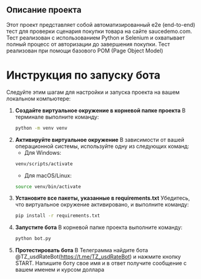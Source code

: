 ## Описание проекта
Этот проект представляет собой автоматизированный e2e (end-to-end) тест для проверки сценария покупки товара на сайте saucedemo.com. Тест реализован с использованием Python и Selenium и охватывает полный процесс от авторизации до завершения покупки. Тест реализован при помощи базового POM (Page Object Model)

# Инструкция по запуску бота
Следуйте этим шагам для настройки и запуска проекта на вашем локальном компьютере:

1. **Создайте виртуальное окружение в корневой папке проекта**
   В терминале выполните команду:
   ```bash
   python -m venv venv
   ```
2. **Активируйте виртуальное окружение**
   В зависимости от вашей операционной системы, используйте одну из следующих команд:
   - Для Windows:
    ```bash
    venv/scripts/activate
    ```
   - Для macOS/Linux:
    ```bash
   source venv/bin/activate
    ```
3. **Установите все пакеты, указанные в requirements.txt**
   Убедитесь, что виртуальное окружение активировано, и выполните команду:
    ```bash
   pip install -r requirements.txt
4. **Запустите бота**
   В корневой папке проекта выполните команду:
    ```bash
   python bot.py 
    ```
6. **Протестировать бота**
   В Телеграмма найдите бота @TZ_usdRateBot(https://t.me/TZ_usdRateBot) и нажмите кнопку START.
   Напишите боту свое имя и в ответ получите сообщение с вашем именем и курсом доллара


